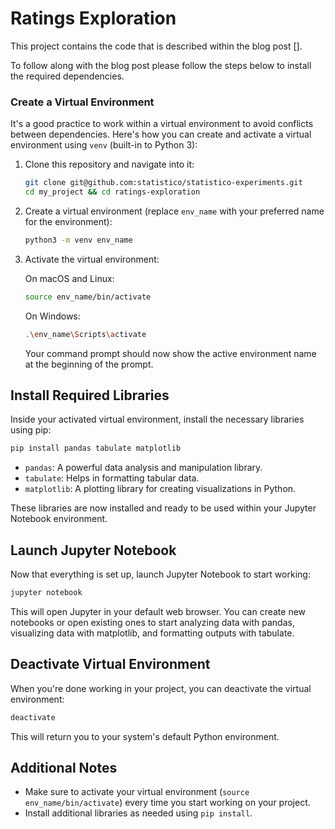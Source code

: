 # Ratings Exploration

This project contains the code that is described within the blog post []. 

To follow along with the blog post please follow the steps below to install the required dependencies.

### Create a Virtual Environment

It's a good practice to work within a virtual environment to avoid conflicts between dependencies. Here's how you can create and activate a virtual environment using `venv` (built-in to Python 3):

1. Clone this repository and navigate into it:
   
   ```bash
   git clone git@github.com:statistico/statistico-experiments.git
   cd my_project && cd ratings-exploration
   ```

2. Create a virtual environment (replace `env_name` with your preferred name for the environment):

   ```bash
   python3 -m venv env_name
   ```

3. Activate the virtual environment:

   On macOS and Linux:
   ```bash
   source env_name/bin/activate
   ```

   On Windows:
   ```bash
   .\env_name\Scripts\activate
   ```

   Your command prompt should now show the active environment name at the beginning of the prompt.

## Install Required Libraries

Inside your activated virtual environment, install the necessary libraries using pip:

```bash
pip install pandas tabulate matplotlib
```

- `pandas`: A powerful data analysis and manipulation library.
- `tabulate`: Helps in formatting tabular data.
- `matplotlib`: A plotting library for creating visualizations in Python.

These libraries are now installed and ready to be used within your Jupyter Notebook environment.

## Launch Jupyter Notebook

Now that everything is set up, launch Jupyter Notebook to start working:

```bash
jupyter notebook
```

This will open Jupyter in your default web browser. You can create new notebooks or open existing ones to start analyzing data with pandas, visualizing data with matplotlib, and formatting outputs with tabulate.

## Deactivate Virtual Environment

When you're done working in your project, you can deactivate the virtual environment:

```bash
deactivate
```

This will return you to your system's default Python environment.

## Additional Notes

- Make sure to activate your virtual environment (`source env_name/bin/activate`) every time you start working on your project.
- Install additional libraries as needed using `pip install`.

